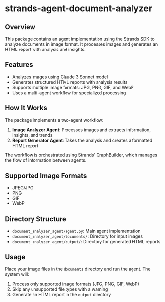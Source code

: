 # strands-agent-document-analyzer

## Overview

This package contains an agent implementation using the Strands SDK to analyze documents in image format. It processes images and generates an HTML report with analysis and insights.

## Features

- Analyzes images using Claude 3 Sonnet model
- Generates structured HTML reports with analysis results
- Supports multiple image formats: JPG, PNG, GIF, and WebP
- Uses a multi-agent workflow for specialized processing

## How It Works

The package implements a two-agent workflow:

1. **Image Analyzer Agent**: Processes images and extracts information, insights, and trends
2. **Report Generator Agent**: Takes the analysis and creates a formatted HTML report

The workflow is orchestrated using Strands' GraphBuilder, which manages the flow of information between agents.

## Supported Image Formats

- JPEG/JPG
- PNG
- GIF
- WebP

## Directory Structure

- `document_analyzer_agent/agent.py`: Main agent implementation
- `document_analyzer_agent/documents/`: Directory for input images
- `document_analyzer_agent/output/`: Directory for generated HTML reports

## Usage

Place your image files in the `documents` directory and run the agent. The system will:

1. Process only supported image formats (JPG, PNG, GIF, WebP)
2. Skip any unsupported file types with a warning
3. Generate an HTML report in the `output` directory
